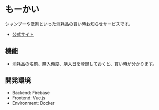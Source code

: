 # もーかい

シャンプーや洗剤といった消耗品の買い時お知らせサービスです。

- [公式サイト](https://mo-kai.web.app/)

## 機能

- 消耗品の名前、購入頻度、購入日を登録しておくと、買い時が分かります。

## 開発環境

- Backend: Firebase
- Frontend: Vue.js
- Environment: Docker
